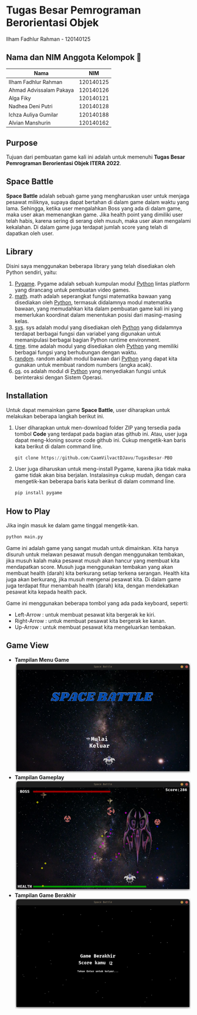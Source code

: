 # Tugas Besar Pemrograman Berorientasi Objek

Ilham Fadhlur Rahman - 120140125 

## Nama dan NIM Anggota Kelompok 👯

| Nama                          | NIM       |
| ----------------------------- | --------- |
| Ilham Fadhlur Rahman          | 120140125 |
| Ahmad Advissalam Pakaya       | 120140126 |
| Alga Fiky                     | 120140121 |
| Nadhea Deni Putri             | 120140128 |
| Ichza Auliya Gumilar          | 120140188 |
| Alvian Manshurin              | 120140162 |



## Purpose
Tujuan dari pembuatan game kali ini adalah untuk memenuhi **Tugas Besar Pemrograman Berorientasi Objek ITERA 2022**.

## Space Battle
**Space Battle** adalah sebuah game yang mengharuskan user untuk menjaga pesawat miliknya, supaya dapat bertahan di dalam game dalam waktu yang lama. Sehingga, ketika user mengalahkan Boss yang ada di dalam game, maka user akan memenangkan game. Jika health point yang dimiliki user telah habis, karena sering di serang oleh musuh, maka user akan mengalami kekalahan. Di dalam game juga terdapat jumlah score yang telah di dapatkan oleh user.

## Library
Disini saya menggunakan beberapa library yang telah disediakan oleh Python sendiri, yaitu:

1.  [Pygame](https://www.pygame.org/news). Pygame adalah sebuah kumpulan modul [Python](https://www.python.org/) lintas platform yang dirancang untuk pembuatan video games.
2.  [math](https://docs.python.org/3/library/math.html). math adalah seperangkat fungsi matematika bawaan yang disediakan oleh [Python](https://www.python.org/), termasuk didalamnya modul matematika bawaan, yang memudahkan kita dalam pembuatan game kali ini yang memerlukan koordinat dalam menentukan posisi dari masing-masing kelas.
3.  [sys](https://docs.python.org/3/library/sys.html). sys adalah modul yang disediakan oleh [Python](https://www.python.org/) yang didalamnya terdapat berbagai fungsi dan variabel yang digunakan untuk memanipulasi berbagai bagian Python runtime environment.
4.  [time](https://docs.python.org/3/library/time.html). time adalah modul yang disediakan oleh [Python](https://www.python.org/) yang memiliki berbagai fungsi yang berhubungan dengan waktu.
5.  [random](https://docs.python.org/3/library/random.html). random adalah modul bawaan dari [Python](https://www.python.org/) yang dapat kita gunakan untuk membuat random numbers (angka acak).
6.  [os](https://docs.python.org/3/library/os.html). os adalah modul di [Python](https://www.python.org/) yang menyediakan fungsi untuk berinteraksi dengan Sistem Operasi. 

## Installation
Untuk dapat memainkan game **Space Battle**, user diharapkan untuk melakukan beberapa langkah berikut ini.

1. User diharapkan untuk men-download folder ZIP yang tersedia pada tombol **Code** yang terdapat pada bagian atas github ini. Atau, user juga dapat meng-kloning source code github ini. Cukup mengetik-kan baris kata berikut di dalam command line.
   ```Python
   git clone https://github.com/CaamVilvactDJavu/TugasBesar-PBO
   ```
2. User juga diharuskan untuk meng-install Pygame, karena jika tidak maka game tidak akan bisa berjalan. Instalasinya cukup mudah, dengan cara mengetik-kan beberapa baris kata berikut di dalam command line.
    ```Python
    pip install pygame
   ```

## How to Play
Jika ingin masuk ke dalam game tinggal mengetik-kan.
   ```Python
   python main.py
   ```
Game ini adalah game yang sangat mudah untuk dimainkan. Kita hanya disuruh untuk melawan pesawat musuh dengan menggunakan tembakan, jika musuh kalah maka pesawat musuh akan hancur yang membuat kita mendapatkan score. Musuh juga menggunakan tembakan yang akan membuat health (darah) kita berkurang setiap terkena serangan. Health kita juga akan berkurang, jika musuh mengenai pesawat kita. Di dalam game juga terdapat fitur menambah health (darah) kita, dengan mendekatkan pesawat kita kepada health pack. 

Game ini menggunakan beberapa tombol yang ada pada keyboard, seperti:

- Left-Arrow : untuk membuat pesawat kita bergerak ke kiri.
- Right-Arrow : untuk membuat pesawat kita bergerak ke kanan.
- Up-Arrow : untuk membuat pesawat kita mengeluarkan tembakan.
  
## Game View
- **Tampilan Menu Game**
  ![alt tex](assets/images/TampilanMenu.png)
- **Tampilan Gameplay**
  ![alt tex](assets/images/TampilanGameplay.png)
- **Tampilan Game Berakhir**
  ![alt tex](assets/images/TampilanGameBerakhir.png)

